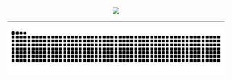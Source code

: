 <p align='center'>
   <img src='./gits/animated-hello.gif'/>
</p>

---

![snake](./gits/github-contribution-grid-snake.svg)

